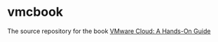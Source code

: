# vmcbook
The source repository for the book [VMware Cloud: A Hands-On Guide](https://dspinhirne.github.io/vmcbook/)
